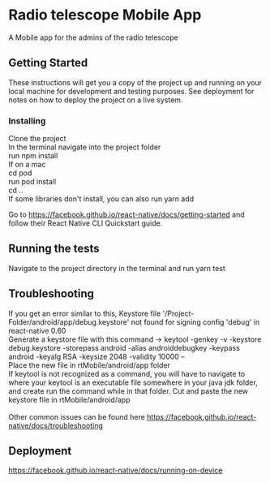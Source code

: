 # Radio telescope Mobile App

A Mobile app for the admins of the radio telescope

## Getting Started

These instructions will get you a copy of the project up and running on your local machine for development and testing purposes. See deployment for notes on how to deploy the project on a live system.

### Installing

Clone the project<br/>
In the terminal navigate into the project folder<br/>
run npm install<br/> 
If on a mac<br/>
cd pod<br/>
run pod install<br/>
cd ..<br/>
If some libraries don't install, you can also run yarn add

Go to https://facebook.github.io/react-native/docs/getting-started and follow their React Native CLI Quickstart guide. 

## Running the tests

Navigate to the project directory in the terminal and run yarn test

## Troubleshooting

If you get an error similar to this, Keystore file '/Project-Folder/android/app/debug.keystore' not found for signing config 'debug' in react-native 0.60<br/>
Generate a keystore file with this command -> keytool -genkey -v -keystore debug.keystore -storepass android -alias androiddebugkey -keypass android -keyalg RSA -keysize 2048 -validity 10000 –<br/>
Place the new file in rtMobile/android/app folder<br/>
If keytool is not recognized as a command, you will have to navigate to where your keytool is an executable file somewhere in your java jdk folder, and create run the command while in that folder.  Cut and paste the new keystore file in rtMobile/android/app<br/>
<br/>
Other common issues can be found here https://facebook.github.io/react-native/docs/troubleshooting

## Deployment

https://facebook.github.io/react-native/docs/running-on-device
